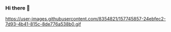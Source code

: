 ### Hi there 👋
https://user-images.githubusercontent.com/8354821/157745857-24ebfec2-7d93-4b41-815c-8de776a538b0.gif
<!--
**martinjuncos/martinjuncos** is a ✨ _special_ ✨ repository because its `README.md` (this file) appears on your GitHub profile.

Here are some ideas to get you started:

- 🔭 I’m currently working on ...
- 🌱 I’m currently learning ...
- 👯 I’m looking to collaborate on ...
- 🤔 I’m looking for help with ...
- 💬 Ask me about ...
- 📫 How to reach me: ...
- 😄 Pronouns: ...
- ⚡ Fun fact: ...
-->

